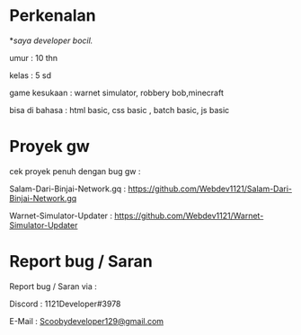 # **Perkenalan**

**saya developer bocil.*

umur : 10 thn

kelas : 5 sd

game kesukaan : warnet simulator, robbery bob,minecraft

bisa di bahasa : html basic, css basic , batch basic, js basic

# **Proyek gw**

cek proyek penuh dengan bug gw :

Salam-Dari-Binjai-Network.gq : https://github.com/Webdev1121/Salam-Dari-Binjai-Network.gq

Warnet-Simulator-Updater : https://github.com/Webdev1121/Warnet-Simulator-Updater

# **Report bug / Saran**

Report bug / Saran via :

Discord : 1121Developer#3978

E-Mail : Scoobydeveloper129@gmail.com
